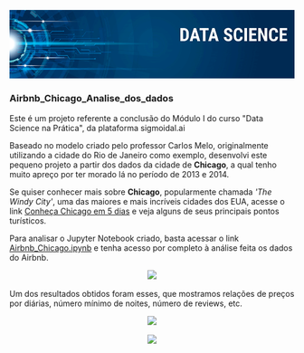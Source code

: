 
<p align="center">
  <img src="https://raw.githubusercontent.com/ka1chou/sigmoidal_data_science/master/Screen%20Shot%202020-06-23%20at%2011.23.58.png" >
</p>


### Airbnb_Chicago_Analise_dos_dados


Este é um projeto referente a conclusão do Módulo I do curso "Data Science na Prática", da plataforma sigmoidal.ai

Baseado no modelo criado pelo professor Carlos Melo, originalmente utilizando a cidade do Rio de Janeiro como exemplo,
desenvolvi este pequeno projeto a partir dos dados da cidade de **Chicago**, a qual tenho muito apreço por ter morado lá no 
período de 2013 e 2014.


Se quiser conhecer mais sobre **Chicago**, popularmente chamada _'The Windy City'_, uma das maiores e mais incríveis cidades dos EUA, acesse o link [Conheça Chicago em 5 dias](https://www.jpwturismo.com.br/conheca-chicago-em-5-dias/) e veja alguns de seus principais pontos turísticos.


Para analisar o Jupyter Notebook criado, basta acessar o link [Airbnb_Chicago.ipynb](https://github.com/rfernand3s/Airbnb_Chicago_Analise_dos_dados/blob/master/Airbnb_Chicago.ipynb) e tenha acesso
por completo à análise feita os dados do Airbnb.


<p align="center">
  <img src="https://user-images.githubusercontent.com/45701541/86412743-00a2b180-bc96-11ea-914e-57e176bdc71e.png" >
</p>



Um dos resultados obtidos foram esses, que mostramos relações de preços por diárias, número mínimo de noites,
número de reviews, etc.

<p align="center">
  <img src="https://user-images.githubusercontent.com/45701541/86183778-264e8000-bb09-11ea-9212-173baa91e4fc.png"> 
</p>


<p align="center">
  <img src="https://user-images.githubusercontent.com/45701541/86183835-40885e00-bb09-11ea-8ec5-d8052b314784.png"> 
</p>


